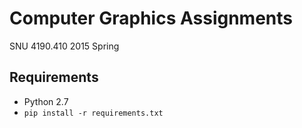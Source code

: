 Computer Graphics Assignments
=============================

SNU 4190.410 2015 Spring

Requirements
------------
* Python 2.7
* `pip install -r requirements.txt`
